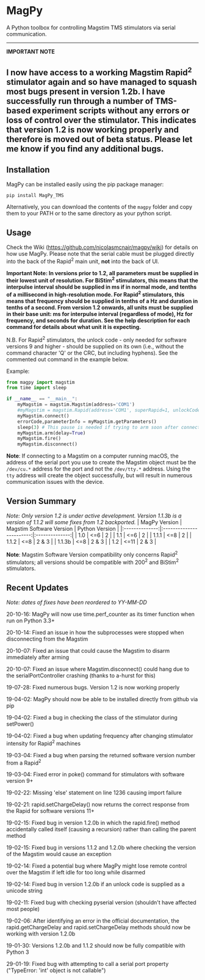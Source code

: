 # MagPy

A Python toolbox for controlling Magstim TMS stimulators via serial communication.

---
**IMPORTANT NOTE**

I now have access to a working Magstim Rapid<sup>2</sup> stimulator again and so have managed to squash most bugs present in version 1.2b. I have successfully run through a number of TMS-based experiment scripts without any errors or loss of control over the stimulator. This indicates that version 1.2 is now working properly and therefore is moved out of beta status. Please let me know if you find any additional bugs.
---

## Installation

MagPy can be installed easily using the pip package manager:

```
pip install MagPy_TMS
```

Alternatively, you can download the contents of the `magpy` folder and copy them to your PATH or to the same directory as your python script.

## Usage

Check the Wiki (https://github.com/nicolasmcnair/magpy/wiki) for details on how use MagPy. Please note that the serial cable must be plugged directly into the back of the Rapid<sup>2</sup> main unit, **__not__** into the back of UI.

**Important Note: In versions prior to 1.2, all parameters must be supplied in their lowest unit of resolution. For BiStim<sup>2</sup> stimulators, this means that the interpulse interval should be supplied in ms if in normal mode, and tenths of a millisecond in high-resolution mode. For Rapid<sup>2</sup> stimulators, this means that frequency should be supplied in tenths of a Hz and duration in tenths of a second. From version 1.2 onwards, all units must be supplied in their base unit: ms for interpulse interval (regardless of mode), Hz for frequency, and seconds for duration. See the help description for each command for details about what unit it is expecting.**

N.B. For Rapid<sup>2</sup> stimulators, the unlock code - only needed for software versions 9 and higher - should be supplied on its own (i.e., without the command character 'Q' or the CRC, but including hyphens). See the commented out command in the example below.

Example:

```python
from magpy import magstim
from time import sleep

if __name__ == "__main__":
    myMagstim = magstim.Magstim(address='COM1')
    #myMagstim = magstim.Rapid(address='COM1', superRapid=1, unlockCode='xxxx-xxxxxxxx-xx')
    myMagstim.connect()
    errorCode,parameterInfo = myMagstim.getParameters()
    sleep(3) # This pause is needed if trying to arm soon after connecting,  as sometimes the maintain connection process seems to fail to spin up fast enough
    myMagstim.arm(delay=True)
    myMagstim.fire()
    myMagstim.disconnect()
```

**Note**: If connecting to a Magstim on a computer running macOS, the address of the serial port you use to create the Magstim object must be the `/dev/cu.*` address for the port and not the `/dev/tty.*` address. Using the `tty` address will create the object successfully, but will result in numerous communication issues with the device.

## Version Summary
_Note: Only version 1.2 is under active development. Version 1.1.3b is a version of 1.1.2 will some fixes from 1.2 backported._
| MagPy Version  | Magstim Software Version | Python Version |
|:--------------:|:------------------------:|:--------------:|
| 1.0            |            <=6           |        2       |
| 1.1            |            <=6           |        2       |
| 1.1.1          |            <=8           |        2       |
| 1.1.2          |            <=8           |      2 & 3     |
| 1.1.3b         |            <=8           |      2 & 3     |
| 1.2            |            <=11          |      2 & 3     |

**Note**: Magstim Software Version compatibility only concerns Rapid<sup>2</sup> stimulators; all versions should be compatible with 200<sup>2</sup> and BiStim<sup>2</sup> stimulators.

## Recent Updates
_Note: dates of fixes have been reordered to YY-MM-DD_

20-10-16: MagPy will now use time.perf_counter as its timer function when run on Python 3.3+

20-10-14: Fixed an issue in how the subprocesses were stopped when disconnecting from the Magstim

20-10-07: Fixed an issue that could cause the Magstim to disarm immediately after arming

20-10-07: Fixed an issue where Magstim.disconnect() could hang due to the serialPortController crashing (thanks to a-hurst for this)

19-07-28: Fixed numerous bugs. Version 1.2 is now working properly

19-04-02: MagPy should now be able to be installed directly from github via pip

19-04-02: Fixed a bug in checking the class of the stimulator during setPower()

19-04-02: Fixed a bug when updating frequency after changing stimulator intensity for Rapid<sup>2</sup> machines

19-03-04: Fixed a bug when parsing the returned software version number from a Rapid<sup>2</sup>

19-03-04: Fixed error in poke() command for stimulators with software version 9+

19-02-22: Missing 'else' statement on line 1236 causing import failure

19-02-21: rapid.setChargeDelay() now returns the correct response from the Rapid for software versions 11+

19-02-15: Fixed bug in version 1.2.0b in which the rapid.fire() method accidentally called itself (causing a recursion) rather than calling the parent method

19-02-15: Fixed bug in versions 1.1.2 and 1.2.0b where checking the version of the Magstim would cause an exception

19-02-14: Fixed a potential bug where MagPy might lose remote control over the Magstim if left idle for too long while disarmed

19-02-14: Fixed bug in version 1.2.0b if an unlock code is supplied as a unicode string

19-02-11: Fixed bug with checking pyserial version (shouldn't have affected most people)

19-02-06: After identifying an error in the official documentation, the rapid.getChargeDelay and rapid.setChargeDelay methods should now be working with version 1.2.0b

19-01-30: Versions 1.2.0b and 1.1.2 should now be fully compatible with Python 3

29-01-19: Fixed bug with attempting to call a serial port property ("TypeError: 'int' object is not callable")
